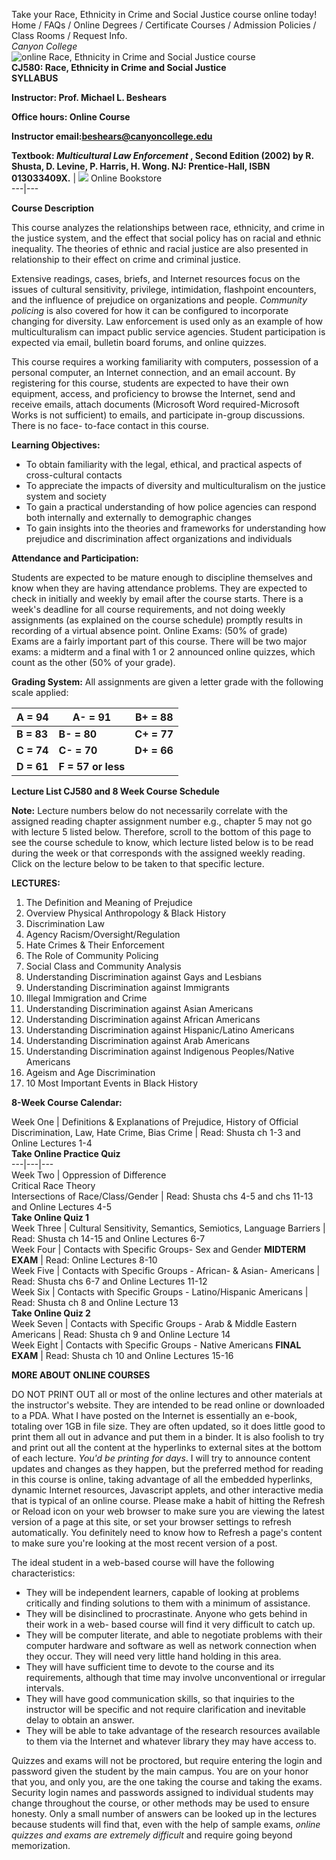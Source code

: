 Take your Race, Ethnicity in Crime and Social Justice course online today!  
Home / FAQs / Online Degrees / Certificate Courses / Admission Policies /
Class Rooms / Request Info.  
_Canyon College_  
![online Race, Ethnicity in Crime and Social Justice
course](http://www.canyoncollege.edu/college/logo3.gif)  
**CJ580: Race, Ethnicity in Crime and Social Justice**  
**SYLLABUS**  
  
**Instructor: Prof. Michael L. Beshears**  
  
**Office hours: Online Course**  
  
**Instructor email:beshears@canyoncollege.edu**  
  
**Textbook: _Multicultural Law Enforcement_ , Second Edition (2002) by R.
Shusta, D. Levine, P. Harris, H. Wong. NJ: Prentice-Hall, ISBN 013033409X.** |
![](http://www.canyoncollege.edu/cc/crim~jus2/cj580/grapics/textbook_syllabus.jpg)
Online Bookstore  
---|---  
  
  
**Course Description**  
  
This course analyzes the relationships between race, ethnicity, and crime in
the justice system, and the effect that social policy has on racial and ethnic
inequality. The theories of ethnic and racial justice are also presented in
relationship to their effect on crime and criminal justice.  
  
Extensive readings, cases, briefs, and Internet resources focus on the issues
of cultural sensitivity, privilege, intimidation, flashpoint encounters, and
the influence of prejudice on organizations and people. _Community policing_
is also covered for how it can be configured to incorporate changing for
diversity. Law enforcement is used only as an example of how multiculturalism
can impact public service agencies. Student participation is expected via
email, bulletin board forums, and online quizzes.  
  
This course requires a working familiarity with computers, possession of a
personal computer, an Internet connection, and an email account. By
registering for this course, students are expected to have their own
equipment, access, and proficiency to browse the Internet, send and receive
emails, attach documents (Microsoft Word required-Microsoft Works is not
sufficient) to emails, and participate in-group discussions. There is no face-
to-face contact in this course.  
  
**Learning Objectives:**

  * To obtain familiarity with the legal, ethical, and practical aspects of cross-cultural contacts
  * To appreciate the impacts of diversity and multiculturalism on the justice system and society
  * To gain a practical understanding of how police agencies can respond both internally and externally to demographic changes
  * To gain insights into the theories and frameworks for understanding how prejudice and discrimination affect organizations and individuals

**Attendance and Participation:**  
  
Students are expected to be mature enough to discipline themselves and know
when they are having attendance problems. They are expected to check in
initially and weekly by email after the course starts.   There is a week's
deadline for all course requirements, and not doing weekly assignments (as
explained on the course schedule) promptly results in recording of a virtual
absence point. Online Exams: (50% of grade)  
Exams are a fairly important part of this course. There will be two major
exams: a midterm and a final with 1 or 2 announced online quizzes, which count
as the other (50% of your grade).  
  
**Grading System:** All assignments are given a letter grade with the
following scale applied:  
  
**A = 94** |  **A- = 91** |  **B+ = 88**  
---|---|---  
**B = 83** |  **B- = 80** |  **C+ = 77**  
**C = 74** |  **C- = 70** |  **D+ = 66**  
**D = 61** |  **F = 57 or less** |  
  
  
  
**Lecture List CJ580 and 8 Week Course Schedule**  
  
**Note:** Lecture numbers below do not necessarily correlate with the assigned
reading chapter assignment number e.g., chapter 5 may not go with lecture 5
listed below. Therefore, scroll to the bottom of this page to see the course
schedule to know, which lecture listed below is to be read during the week or
that corresponds with the assigned weekly reading. Click on the lecture below
to be taken to that specific lecture.  
  
**LECTURES:**

  1. The Definition and Meaning of Prejudice
  2. Overview Physical Anthropology & Black History
  3. Discrimination Law
  4. Agency Racism/Oversight/Regulation
  5. Hate Crimes & Their Enforcement
  6. The Role of Community Policing
  7. Social Class and Community Analysis
  8. Understanding Discrimination against Gays and Lesbians
  9. Understanding Discrimination against Immigrants
  10. Illegal Immigration and Crime
  11. Understanding Discrimination against Asian Americans
  12. Understanding Discrimination against African Americans
  13. Understanding Discrimination against Hispanic/Latino Americans
  14. Understanding Discrimination against Arab Americans
  15. Understanding Discrimination against Indigenous Peoples/Native Americans
  16. Ageism and Age Discrimination
  17. 10 Most Important Events in Black History

**8-Week Course Calendar:**  
  
Week One  |  Definitions  & Explanations of Prejudice, History of Official
Discrimination, Law, Hate Crime, Bias Crime  |  Read: Shusta ch 1-3 and Online
Lectures 1-4  
**Take Online Practice Quiz**  
---|---|---  
Week Two  |  Oppression of Difference  
Critical Race Theory  
Intersections of Race/Class/Gender  |  Read: Shusta chs 4-5 and chs 11-13 and
Online Lectures 4-5  
**Take Online Quiz 1**  
Week Three  |  Cultural Sensitivity, Semantics, Semiotics, Language Barriers
|  Read: Shusta ch 14-15 and Online Lectures 6-7  
Week Four  |  Contacts with Specific Groups- Sex and Gender **MIDTERM EXAM** |
Read: Online Lectures 8-10  
Week Five  |  Contacts with Specific Groups - African-  & Asian- Americans  |
Read: Shusta chs 6-7 and Online Lectures 11-12  
Week Six  |  Contacts with Specific Groups - Latino/Hispanic Americans  |
Read: Shusta ch 8 and Online Lecture 13  
**Take Online Quiz 2**  
Week Seven  |  Contacts with Specific Groups - Arab  & Middle Eastern
Americans  |  Read: Shusta ch 9 and Online Lecture 14  
Week Eight  |  Contacts with Specific Groups - Native Americans **FINAL EXAM**
|  Read: Shusta ch 10 and Online Lectures 15-16  
  
  
**MORE ABOUT ONLINE COURSES**  
  
DO NOT PRINT OUT all or most of the online lectures and other materials at the
instructor's website. They are intended to be read online or downloaded to a
PDA. What I have posted on the Internet is essentially an e-book, totaling
over 1GB in file size. They are often updated, so it does little good to print
them all out in advance and put them in a binder. It is also foolish to try
and print out all the content at the hyperlinks to external sites at the
bottom of each lecture. _You'd be printing for days_. I will try to announce
content updates and changes as they happen, but the preferred method for
reading in this course is online, taking advantage of all the embedded
hyperlinks, dynamic Internet resources, Javascript applets, and other
interactive media that is typical of an online course. Please make a habit of
hitting the Refresh or Reload icon on your web browser to make sure you are
viewing the latest version of a page at this site, or set your browser
settings to refresh automatically. You definitely need to know how to Refresh
a page's content to make sure you're looking at the most recent version of a
post.  
  
The ideal student in a web-based course will have the following
characteristics:

  * They will be independent learners, capable of looking at problems critically and finding solutions to them with a minimum of assistance.
  * They will be disinclined to procrastinate. Anyone who gets behind in their work in a web- based course will find it very difficult to catch up.
  * They will be computer literate, and able to negotiate problems with their computer hardware and software as well as network connection when they occur. They will need very little hand holding in this area.
  * They will have sufficient time to devote to the course and its requirements, although that time may involve unconventional or irregular intervals.
  * They will have good communication skills, so that inquiries to the instructor will be specific and not require clarification and inevitable delay to obtain an answer.
  * They will be able to take advantage of the research resources available to them via the Internet and whatever library they may have access to.

Quizzes and exams will not be proctored, but require entering the login and
password given the student by the main campus. You are on your honor that you,
and only you, are the one taking the course and taking the exams. Security
login names and passwords assigned to individual students may change
throughout the course, or other methods may be used to ensure honesty. Only a
small number of answers can be looked up in the lectures because students will
find that, even with the help of sample exams, _online quizzes and exams are
extremely difficult_ and require going beyond memorization.  
  
  
  


